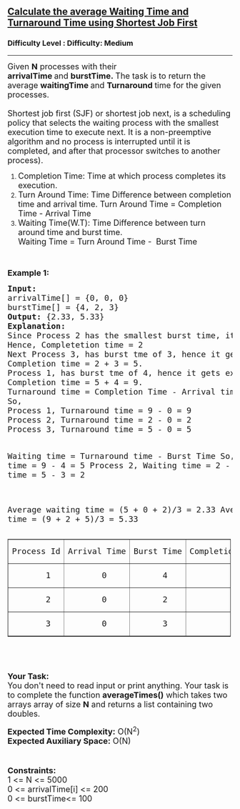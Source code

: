 <h2><a href="https://www.geeksforgeeks.org/problems/calculate-the-average-waiting-time-and-turnaround-time-using-shortest-job-first/1">Calculate the average Waiting Time and Turnaround Time using Shortest Job First</a></h2><h3>Difficulty Level : Difficulty: Medium</h3><hr><div class="problems_problem_content__Xm_eO"><p><span style="font-size: 18px;">Given <strong>N</strong>&nbsp;processes with their <strong>arrivalTime&nbsp;</strong>and&nbsp;<strong>burstTime.&nbsp;</strong>The task is to return&nbsp;the average&nbsp;<strong>waitingTime&nbsp;</strong>and&nbsp;<strong>Turnaround&nbsp;</strong>time for the given processes.<br><br>Shortest job first (SJF) or shortest job next, is a scheduling policy that selects the waiting process with the smallest execution time to execute next. It&nbsp;is a non-preemptive algorithm and no process is interrupted until it is completed, and after that processor switches to another process).</span></p>
<ol>
<li><span style="font-size: 18px;">Completion Time: Time at which process completes its execution.</span></li>
<li><span style="font-size: 18px;">Turn Around Time: Time Difference between completion time and arrival time. Turn Around Time = Completion Time -&nbsp;Arrival Time</span></li>
<li><span style="font-size: 18px;">Waiting Time(W.T): Time Difference between turn around time and burst time.&nbsp;<br>Waiting Time = Turn Around Time -&nbsp; Burst Time</span></li>
</ol>
<p><span style="font-size: 18px;">&nbsp;</span></p>
<p><span style="font-size: 18px;"><strong>Example 1:</strong></span></p>
<pre><span style="font-size: 18px;"><strong>Input:</strong>
arrivalTime[] = {0, 0, 0}
burstTime[] = {4, 2, 3}
<strong>Output: </strong>{2.33, 5.33}
<strong>Explanation:</strong> 
Since Process 2 has the smallest burst time, it gets executed first.
Hence, Completetion time = 2
Next Process 3, has burst tme of 3, hence it gets executed. 
Completion time = 2 + 3 = 5.
Process 1, has burst tme of 4, hence it gets executed.
Completion time = 5 + 4 = 9.
Turnaround time = Completion Time - Arrival time
So, 
Process 1, Turnaround time = 9 - 0 = 9
Process 2, Turnaround time = 2 - 0 = 2
Process 3, Turnaround time = 5 - 0 = 5

Waiting time = Turnaround time - Burst Time
So,
Process 1, Waiting time = 9 - 4 = 5
Process 2, Waiting time = 2 - 2 = 0
Process 3, Waiting time = 5 - 3 = 2

Average waiting time = (5 + 0 + 2)/3 = 2.33
Average t tiurnaround time = (9 + 2 + 5)/3 = 5.33
</span></pre>
<table style="width: 500px;" border="1" cellspacing="1" cellpadding="1">
<tbody>
<tr>
<td>
<pre><span style="font-size: 18px;">Process Id</span></pre>
</td>
<td>
<pre><span style="font-size: 18px;">Arrival Time</span></pre>
</td>
<td>
<pre><span style="font-size: 18px;">Burst Time</span></pre>
</td>
<td>
<pre><span style="font-size: 18px;">Completion Time</span></pre>
</td>
<td>
<pre><span style="font-size: 18px;">Waiting Time</span></pre>
</td>
<td>
<pre><span style="font-size: 18px;">Turnaround time</span></pre>
</td>
</tr>
<tr>
<td>
<pre><span style="font-size: 18px;">       1</span></pre>
</td>
<td>
<pre><span style="font-size: 18px;">       0</span></pre>
</td>
<td>
<pre><span style="font-size: 18px;">      4</span></pre>
</td>
<td>
<pre><span style="font-size: 18px;">          9</span></pre>
</td>
<td>
<pre><span style="font-size: 18px;">          5</span></pre>
</td>
<td>
<pre><span style="font-size: 18px;">          9</span></pre>
</td>
</tr>
<tr>
<td>
<pre><span style="font-size: 18px;">       2</span></pre>
</td>
<td>
<pre><span style="font-size: 18px;">       0</span></pre>
</td>
<td>
<pre><span style="font-size: 18px;">      2</span></pre>
</td>
<td>
<pre><span style="font-size: 18px;">          2</span></pre>
</td>
<td>
<pre><span style="font-size: 18px;">          0</span></pre>
</td>
<td>
<pre><span style="font-size: 18px;">          2</span></pre>
</td>
</tr>
<tr>
<td>
<pre><span style="font-size: 18px;">       3</span></pre>
</td>
<td>
<pre><span style="font-size: 18px;">       0</span></pre>
</td>
<td>
<pre><span style="font-size: 18px;">      3</span></pre>
</td>
<td>
<pre><span style="font-size: 18px;">          5</span></pre>
</td>
<td>
<pre><span style="font-size: 18px;">          2</span></pre>
</td>
<td>
<pre><span style="font-size: 18px;">          5</span></pre>
</td>
</tr>
</tbody>
</table>
<p>&nbsp;</p>
<p>&nbsp;</p>
<p><span style="font-size: 18px;"><strong>Your Task:&nbsp;&nbsp;</strong><br>You don't need to read input or print anything. Your task is to complete the function <strong>averageTimes</strong><strong>()</strong>&nbsp;which takes two arrays array of size <strong>N</strong> and returns a list containing two doubles.<br></span></p>
<p><span style="font-size: 18px;"><strong>Expected Time Complexity:</strong> O(N<sup>2</sup>)<br><strong>Expected Auxiliary Space:</strong> O(N)</span></p>
<p>&nbsp;</p>
<p><span style="font-size: 18px;"><strong>Constraints:</strong><br>1 &lt;= N &lt;= 5000<br>0 &lt;= arrivalTime[i]&nbsp;&lt;= 200<br>0 &lt;= burstTime&lt;= 100</span></p></div>